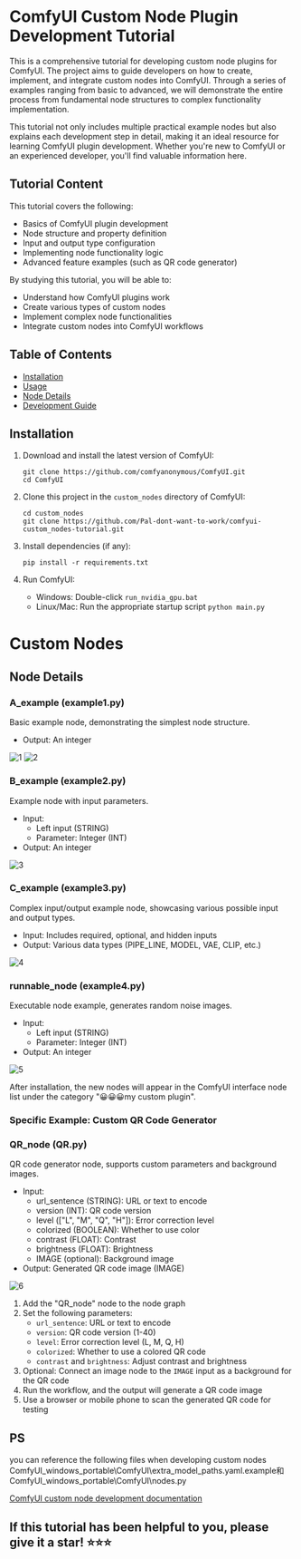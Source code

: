 # ComfyUI Custom Node Plugin Development Tutorial

This is a comprehensive tutorial for developing custom node plugins for ComfyUI. The project aims to guide developers on how to create, implement, and integrate custom nodes into ComfyUI. Through a series of examples ranging from basic to advanced, we will demonstrate the entire process from fundamental node structures to complex functionality implementation.

This tutorial not only includes multiple practical example nodes but also explains each development step in detail, making it an ideal resource for learning ComfyUI plugin development. Whether you're new to ComfyUI or an experienced developer, you'll find valuable information here.

## Tutorial Content

This tutorial covers the following:

- Basics of ComfyUI plugin development
- Node structure and property definition
- Input and output type configuration
- Implementing node functionality logic
- Advanced feature examples (such as QR code generator)

By studying this tutorial, you will be able to:

- Understand how ComfyUI plugins work
- Create various types of custom nodes
- Implement complex node functionalities
- Integrate custom nodes into ComfyUI workflows

## Table of Contents

- [Installation](#installation)
- [Usage](#usage)
- [Node Details](#node-details)
- [Development Guide](#development-guide)

## Installation

1. Download and install the latest version of ComfyUI:
   ```
   git clone https://github.com/comfyanonymous/ComfyUI.git
   cd ComfyUI
   ```

2. Clone this project in the `custom_nodes` directory of ComfyUI:
   ```
   cd custom_nodes
   git clone https://github.com/Pal-dont-want-to-work/comfyui-custom_nodes-tutorial.git
   ```

3. Install dependencies (if any):
   ```
   pip install -r requirements.txt
   ```

4. Run ComfyUI:
   - Windows: Double-click `run_nvidia_gpu.bat`
   - Linux/Mac: Run the appropriate startup script `python main.py`

# Custom Nodes
## Node Details

### A_example (example1.py)
Basic example node, demonstrating the simplest node structure.
- Output: An integer

![1](./public/1.png)
![2](./public/2.png)

### B_example (example2.py)
Example node with input parameters.
- Input: 
  - Left input (STRING)
  - Parameter: Integer (INT)
- Output: An integer

![3](./public/3.png)

### C_example (example3.py)
Complex input/output example node, showcasing various possible input and output types.
- Input: Includes required, optional, and hidden inputs
- Output: Various data types (PIPE_LINE, MODEL, VAE, CLIP, etc.)

![4](./public/4.png)

### runnable_node (example4.py)
Executable node example, generates random noise images.
- Input: 
  - Left input (STRING)
  - Parameter: Integer (INT)
- Output: An integer

![5](./public/5.png)

After installation, the new nodes will appear in the ComfyUI interface node list under the category "😀😀😀my custom plugin".

### Specific Example: Custom QR Code Generator

### QR_node (QR.py)
QR code generator node, supports custom parameters and background images.
- Input:
  - url_sentence (STRING): URL or text to encode
  - version (INT): QR code version
  - level (["L", "M", "Q", "H"]): Error correction level
  - colorized (BOOLEAN): Whether to use color
  - contrast (FLOAT): Contrast
  - brightness (FLOAT): Brightness
  - IMAGE (optional): Background image
- Output: Generated QR code image (IMAGE)

![6](./public/6.png)

1. Add the "QR_node" node to the node graph
2. Set the following parameters:
   - `url_sentence`: URL or text to encode
   - `version`: QR code version (1-40)
   - `level`: Error correction level (L, M, Q, H)
   - `colorized`: Whether to use a colored QR code
   - `contrast` and `brightness`: Adjust contrast and brightness
3. Optional: Connect an image node to the `IMAGE` input as a background for the QR code
4. Run the workflow, and the output will generate a QR code image
5. Use a browser or mobile phone to scan the generated QR code for testing

## PS
you can reference the following files when developing custom nodes
ComfyUI_windows_portable\ComfyUI\extra_model_paths.yaml.example和ComfyUI_windows_portable\ComfyUI\nodes.py

[ComfyUI custom node development documentation](https://h0zkh0f8v2a.feishu.cn/wiki/KUnlwgJxSidQi7k0Iq3cUvGpnLS?from=from_copylink)
## If this tutorial has been helpful to you, please give it a star! ⭐⭐⭐
